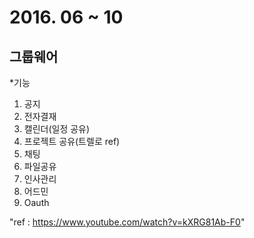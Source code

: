# 2016. 06 ~ 10

## 그룹웨어

*기능
1. 공지
2. 전자결재
3. 캘린더(일정 공유)
4. 프로젝트 공유(트렐로 ref)
5. 채팅
6. 파일공유
7. 인사관리
8. 어드민
9. Oauth

"ref : https://www.youtube.com/watch?v=kXRG81Ab-F0"

